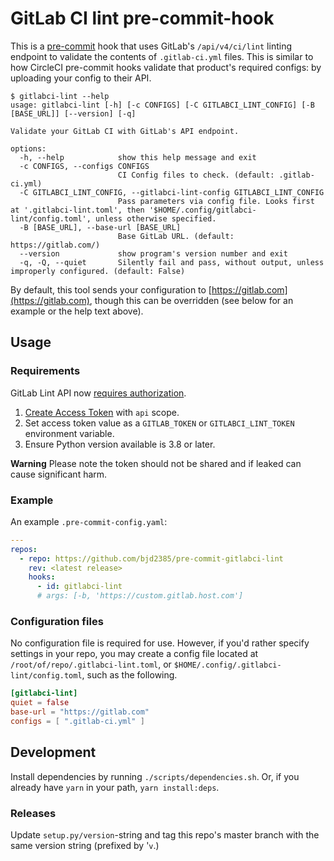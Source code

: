 # GitLab CI lint pre-commit-hook

This is a [pre-commit](https://pre-commit.com/) hook that uses GitLab's `/api/v4/ci/lint` linting endpoint to validate the contents of `.gitlab-ci.yml` files. This is similar to how CircleCI pre-commit hooks validate that product's required configs: by uploading your config to their API.

```text
$ gitlabci-lint --help
usage: gitlabci-lint [-h] [-c CONFIGS] [-C GITLABCI_LINT_CONFIG] [-B [BASE_URL]] [--version] [-q]

Validate your GitLab CI with GitLab's API endpoint.

options:
  -h, --help            show this help message and exit
  -c CONFIGS, --configs CONFIGS
                        CI Config files to check. (default: .gitlab-ci.yml)
  -C GITLABCI_LINT_CONFIG, --gitlabci-lint-config GITLABCI_LINT_CONFIG
                        Pass parameters via config file. Looks first at '.gitlabci-lint.toml', then '$HOME/.config/gitlabci-lint/config.toml', unless otherwise specified.
  -B [BASE_URL], --base-url [BASE_URL]
                        Base GitLab URL. (default: https://gitlab.com/)
  --version             show program's version number and exit
  -q, -Q, --quiet       Silently fail and pass, without output, unless improperly configured. (default: False)
```

By default, this tool sends your configuration to [https://gitlab.com](https://gitlab.com), though this can be overridden (see below for an example or the help text above).

## Usage

### Requirements

GitLab Lint API now [requires authorization](https://gitlab.com/gitlab-org/gitlab/-/issues/321290).

1. [Create Access Token](https://gitlab.com/-/profile/personal_access_tokens) with `api` scope.
2. Set access token value as a `GITLAB_TOKEN` or `GITLABCI_LINT_TOKEN` environment variable.
3. Ensure Python version available is 3.8 or later.

**Warning** Please note the token should not be shared and if leaked can cause significant harm.

### Example

An example `.pre-commit-config.yaml`:

```yaml
---
repos:
  - repo: https://github.com/bjd2385/pre-commit-gitlabci-lint
    rev: <latest release>
    hooks:
      - id: gitlabci-lint
      # args: [-b, 'https://custom.gitlab.host.com']
```

### Configuration files

No configuration file is required for use. However, if you'd rather specify settings in your repo, you may create a config file located at `/root/of/repo/.gitlabci-lint.toml`, or `$HOME/.config/.gitlabci-lint/config.toml`, such as the following.

```toml
[gitlabci-lint]
quiet = false
base-url = "https://gitlab.com"
configs = [ ".gitlab-ci.yml" ]
```

## Development

Install dependencies by running `./scripts/dependencies.sh`. Or, if you already have `yarn` in your path, `yarn install:deps`.

### Releases

Update `setup.py/version`-string and tag this repo's master branch with the same version string (prefixed by '`v`.)

